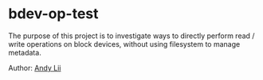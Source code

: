 # bdev-op-test

The purpose of this project is to investigate ways to directly perform read /
write operations on block devices, without using filesystem to manage metadata.

Author: [Andy Lii](mailto:usefulalgorithm@gmail.com)
